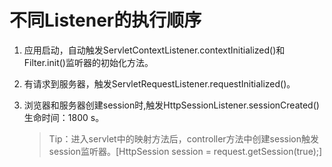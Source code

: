 # 不同Listener的执行顺序

1. 应用启动，自动触发ServletContextListener.contextInitialized()和Filter.init()监听器的初始化方法。
    
2. 有请求到服务器，触发ServletRequestListener.requestInitialized()。
    
3. 浏览器和服务器创建session时,触发HttpSessionListener.sessionCreated() 生命时间：1800 s。
   > Tip：进入servlet中的映射方法后，controller方法中创建session触发session监听器。[HttpSession session = request.getSession(true);]